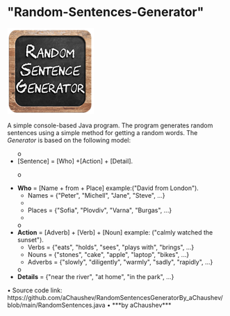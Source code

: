 # "Random-Sentences-Generator"
<img alt="Image" width="200px" src="assets/images/RandomSentence-Pic.png"></img>

A simple console-based Java program.
The program generates random sentences using a simple method for getting a random words.
The *Generator* is based on the following model:
<ul>
o	<li>[Sentence] = [Who] +[Action] + [Detail].</li>

o	<li>**Who** = [Name + from + Place] example:("David from London").
	<ul>
	<li>Names = {"Peter", "Michell", "Jane", "Steve", ...}<li>
	<li>Places = {"Sofia", "Plovdiv", "Varna", "Burgas", ...}<li>
	</ul>
o	<li>**Action** = [Adverb] + [Verb] + [Noun] example: ("calmly watched the sunset").
	<ul>
	<li>Verbs = {"eats", "holds", "sees", "plays with", "brings", ...}
	<li>Nouns = {"stones", "cake", "apple", "laptop", "bikes", ...}
	<li>Adverbs = {"slowly", "diligently", "warmly", "sadly", "rapidly", ...}
	</ul>
o	<li>**Details** = {"near the river", "at home", "in the park", ...}
	</li>
</ul>	
• Source code link: https://github.com/aChaushev/RandomSentencesGeneratorBy_aChaushev/blob/main/RandomSentences.java
• ***by aChaushev***